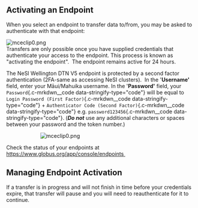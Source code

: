  

Activating an Endpoint
----------------------

When you select an endpoint to transfer data to/from, you may be asked
to authenticate with that endpoint:

![mceclip0.png](https://support.nesi.org.nz/hc/article_attachments/4405622947215/mceclip0.png)\
Transfers are only possible once you have supplied credentials that
authenticate your access to the endpoint. This process is known as
\"activating the endpoint\".  The endpoint remains active for 24
hours.  

The NeSI Wellington DTN V5 endpoint is protected by a second factor
authentication (2FA-same as accessing NeSI clusters).  In the
\'**Username\'** field, enter your Māui/Mahuika username. In the
\'**Password\'** field, your `Password`{.c-mrkdwn__code
data-stringify-type="code"} will be equal to
`Login Password (First Factor)`{.c-mrkdwn__code
data-stringify-type="code"} +
`Authenticator Code (Second Factor)`{.c-mrkdwn__code
data-stringify-type="code"} e.g. `password123456`{.c-mrkdwn__code
data-stringify-type="code"}. (***Do not*** use any additional characters
or spaces between your password and the token number.)

                     
 ![mceclip0.png](https://support.nesi.org.nz/hc/article_attachments/4408962414351/mceclip0.png)

Check the status of your endpoints at
<https://www.globus.org/app/console/endpoints>[ ](https://www.globus.org/app/console/endpoints)

Managing Endpoint Activation
----------------------------

If a transfer is in progress and will not finish in time before your
credentials expire, that transfer will pause and you will need to
reauthenticate for it to continue.

 

 
